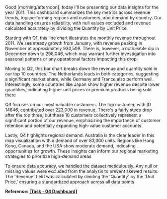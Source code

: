 Good [morning/afternoon], today I'll be presenting our data insights for the year 2011. This dashboard summarizes the key metrics across revenue trends, top-performing regions and customers, and demand by country. 
Our data handling ensures reliability, with null values excluded and revenue calculated accurately by dividing the Quantity by Unit Price.

Starting with Q1, this line chart illustrates the monthly revenue throughout 2011. We see steady growth from January, with revenue peaking in November at approximately 930,509. 
There is, however, a noticeable dip in December down to 298,046, which may warrant further investigation into seasonal patterns or any operational factors impacting this drop

Moving to Q2, this bar chart breaks down the revenue and quantity sold in our top 10 countries. The Netherlands leads in both categories, suggesting a significant market share, while Germany and France also perform well. 
Interestingly, some countries like Japan show higher revenue despite lower quantities, indicating higher unit prices or premium products being sold there

Q3 focuses on our most valuable customers. The top customer, with ID 14646, contributed over 223,000 in revenue. 
There's a fairly steep drop after the top three, but these 10 customers collectively represent a significant portion of our revenue, 
emphasizing the importance of customer retention and potentially expanding high-value customer accounts.

Lastly, Q4 highlights regional demand. Australia is the clear leader in this map visualization with a demand of over 83,000 units. 
Regions like Hong Kong, Canada, and the USA show moderate demand, indicating opportunities for growth. 
These insights can inform our regional marketing strategies to prioritize high-demand areas

To ensure data accuracy, we handled the dataset meticulously. Any null or missing values were excluded from the analysis to prevent skewed results. 
The 'Revenue' field was calculated by dividing the 'Quantity' by the 'Unit Price,' ensuring a standardized approach across all data points


**Reference: [[Task - 04 Dashboard]](https://github.com/ishansurdi/Data-Visualisation-Empowering-Business-with-Effective-Insights/blob/main/Task%204%3A%20Communicating%20Insights%20and%20Analysis/Task4-dashboard.pdf)** 
